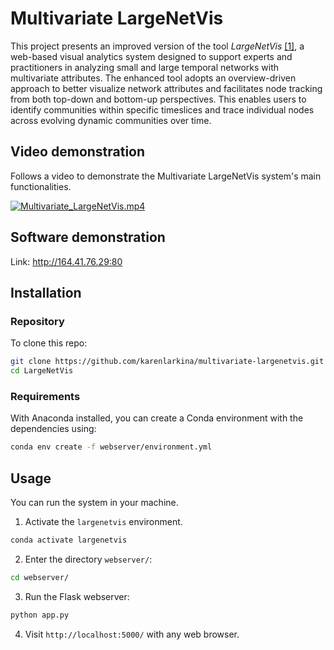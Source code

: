 # Multivariate LargeNetVis

This project presents an improved version of the tool _LargeNetVis_ [[1]](https://github.com/claudiodgl/LargeNetVis), a web-based visual analytics system designed to support experts and practitioners in analyzing small and large temporal networks with multivariate attributes. The enhanced tool adopts an overview-driven approach to better visualize network attributes and facilitates node tracking from both top-down and bottom-up perspectives. This enables users to identify communities within specific timeslices and trace individual nodes across evolving dynamic communities over time.

[//]: # (A proposed improved web-based visual analytics system that assists experts and practitioners in analyzing multivariate small and large temporal networks, i.e., networks varying from a few nodes and timestamps to a few thousand of these elements, where nodes and edges .)



## Video demonstration

Follows a video to demonstrate the Multivariate LargeNetVis system's main functionalities.

[//]: # (Create a new video introducing the system and showing how the tool can be used, should showcase some of the interesting cases from the case study.)

[![Multivariate_LargeNetVis.mp4](https://img.youtube.com/vi/8En9Ipw-Z_0/0.jpg)](https://www.youtube.com/watch?v=8En9Ipw-Z_0)

## Software demonstration

Link: http://164.41.76.29:80




## Installation

### Repository

To clone this repo:

```sh
git clone https://github.com/karenlarkina/multivariate-largenetvis.git
cd LargeNetVis
```

### Requirements

With Anaconda installed, you can create a
Conda environment with the dependencies
using:

```sh
conda env create -f webserver/environment.yml
```


## Usage


You can run the system in your machine.

1. Activate the `largenetvis` environment.
```sh
conda activate largenetvis
```

2. Enter the directory `webserver/`:
```sh
cd webserver/
```

3. Run the Flask webserver:

```sh
python app.py
```

4. Visit `http://localhost:5000/` with any web browser.
